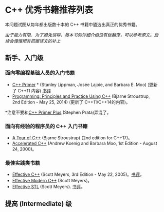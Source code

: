# C++ 优秀书籍推荐列表

本问题试图从每年都出版数十本的 C++ 书籍中遴选出真正的优秀书籍。

*由于能力有限，为了避免误导，每本书的详细介绍没有做翻译，可以参考原文。后续会慢慢把有把握译文的补上*

## 新手、入门级

### 面向零编程基础人员的入门书籍

- [C++ Primer](https://rads.stackoverflow.com/amzn/click/0321714113) * (Stanley Lippman, Josée Lajoie, and Barbara E. Moo) (更新了 C++11 内容) [书评](http://accu.org/index.php?module=bookreviews&func=search&rid=1848)
- [Programming: Principles and Practice Using C++](https://rads.stackoverflow.com/amzn/click/0321992784) (Bjarne Stroustrup, 2nd Edition - May 25, 2014) (更新了 C++11/C++14的内容)。

*注意不要和[C++ Primer Plus](https://rads.stackoverflow.com/amzn/click/0672326973) (Stephen Prata)弄混了。

### 面向有经验的程序员的 C++ 入门书籍

- [A Tour of C++](https://rads.stackoverflow.com/amzn/click/B00F8CWGOS) (Bjarne Stroustrup) (2nd edition for C++17)。
- [Accelerated C++](https://rads.stackoverflow.com/amzn/click/020170353X) (Andrew Koenig and Barbara Moo, 1st Edition - August 24, 2000)。

### 最佳实践类书籍

- [Effective C++](https://rads.stackoverflow.com/amzn/click/0321334876) (Scott Meyers, 3rd Edition - May 22, 2005)。[书评](http://accu.org/index.php?module=bookreviews&func=search&rid=700)。
- [Effective Modern C++](https://rads.stackoverflow.com/amzn/click/1491903996) (Scott Meyers)。
- [Effective STL](https://rads.stackoverflow.com/amzn/click/0201749629) (Scott Meyers). [书评](http://accu.org/index.php?module=bookreviews&func=search&rid=67)。

## 提高 (Intermediate) 级

